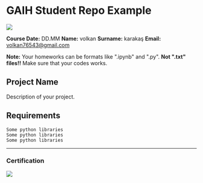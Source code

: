 
# GAIH Student Repo Example





![](img/logo.png)


**Course Date:** DD.MM
**Name:** volkan 
**Surname:** karakaş
**Email:** volkan76543@gmail.com  

**Note:** Your homeworks can be formats like ".ipynb" and ".py". **Not ".txt" files!!** Make sure that your codes works.  

## Project Name
Description of your project.

## Requirements
```
Some python libraries
Some python libraries
Some python libraries
```
---

### Certification
![](img/certificate_ex.png)
